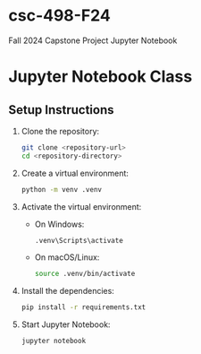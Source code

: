 # csc-498-F24
Fall 2024 Capstone Project Jupyter Notebook

# Jupyter Notebook Class

## Setup Instructions

1. Clone the repository:
   ```bash
   git clone <repository-url>
   cd <repository-directory>
   ```

2. Create a virtual environment:
   ```bash
   python -m venv .venv
   ```

3. Activate the virtual environment:
   - On Windows:
     ```bash
     .venv\Scripts\activate
     ```
   - On macOS/Linux:
     ```bash
     source .venv/bin/activate
     ```

4. Install the dependencies:
   ```bash
   pip install -r requirements.txt
   ```

5. Start Jupyter Notebook:
   ```bash
   jupyter notebook
   ```

